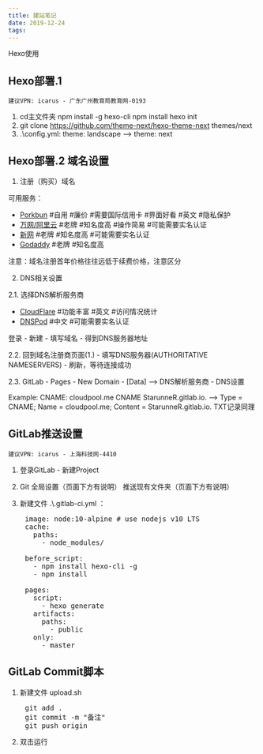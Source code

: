 ```yaml
---
title: 建站笔记
date: 2019-12-24
tags:
---
```


Hexo使用

<!-- more -->

## Hexo部署.1

    建议VPN: icarus - 广东广州教育局教育网-0193

1. cd主文件夹
    npm install -g hexo-cli
    npm install
    hexo init
2.  
    git clone https://github.com/theme-next/hexo-theme-next themes/next
3.  
    .\config.yml:
    theme: landscape   -->   theme: next

## Hexo部署.2 域名设置

1. 注册（购买）域名

可用服务：

* [Porkbun](https://porkbun.com/) #自用 #廉价 #需要国际信用卡 #界面好看 #英文 #隐私保护
* [万网/阿里云](https://wanwang.aliyun.com) #老牌 #知名度高 #操作简易 #可能需要实名认证
* [新网](http://www.xinnet.com) #老牌 #知名度高 #可能需要实名认证
* [Godaddy](https://sg.godaddy.com/zh) #老牌 #知名度高

注意：域名注册首年价格往往远低于续费价格，注意区分

2. DNS相关设置  

2.1.  选择DNS解析服务商

* [CloudFlare](https://www.cloudflare.com/dns/) #功能丰富 #英文 #访问情况统计
* [DNSPod](https://console.dnspod.cn) #中文 #可能需要实名认证 

登录 - 新建 - 填写域名 - 得到DNS服务器地址

2.2.  回到域名注册商页面(1.) - 填写DNS服务器(AUTHORITATIVE NAMESERVERS) - 刷新，等待连接成功

2.3.  GitLab - Pages - New Domain - [Data] --> DNS解析服务商 - DNS设置

Example:
    CNAME:
    cloudpool.me CNAME StarunneR.gitlab.io. --> Type = CNAME; Name = cloudpool.me; Content = StarunneR.gitlab.io.
    TXT记录同理

## GitLab推送设置

    建议VPN: icarus - 上海科技网-4410

1. 登录GitLab - 新建Project

2. Git 全局设置（页面下方有说明）
    推送现有文件夹（页面下方有说明）

3. 新建文件 .\\.gitlab-ci.yml ：

<pre>
    image: node:10-alpine # use nodejs v10 LTS
    cache:
      paths:
        - node_modules/

    before_script:
      - npm install hexo-cli -g
      - npm install

    pages:
      script:
        - hexo generate
      artifacts:
        paths:
          - public
      only:
        - master
</pre>

## GitLab Commit脚本

1. 新建文件 upload.sh

<pre>
    git add .
    git commit -m "备注"
    git push origin
</pre>

2. 双击运行
